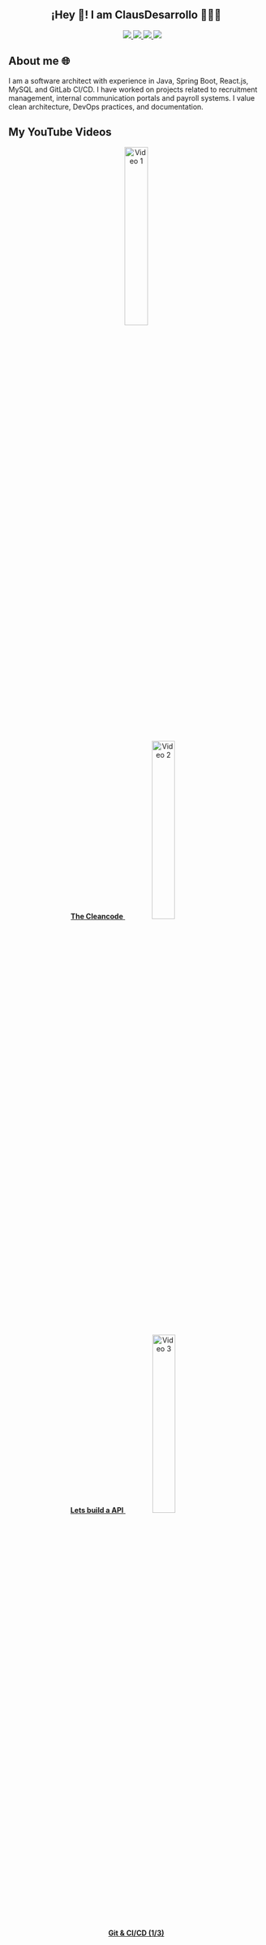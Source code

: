 <p align="center" width="300">
   <h2 align="center">
     ¡Hey 👋! I am ClausDesarrollo 👨🏻‍💻
   </h2>
</p>

  <ul>
    <p align="center">
    <a href="https://youtube.com/" target="blank">
    <img src="https://img.shields.io/badge/GitHub-100000?style=for-the-badge&logo=github">
    </a>
    <a href="https://youtube.com/" target="blank">
    <img src="https://img.shields.io/badge/YouTube-FF0000?style=for-the-badge&logo=Youtube">
    </a>  
    <a href="https://youtube.com/" target="blank">
    <img src="https://img.shields.io/badge/LinkedIn-0077B5?style=for-the-badge&logo=LinkedIn">
    </a>  
    <a href="https://youtube.com/" target="blank">
    <img src="https://img.shields.io/badge/WhatsApp-4DC547?style=for-the-badge&logo=whatsapp">
    </a>  
    </p>
  </ul>

## About me 🌐

I am a software architect with experience in Java, Spring Boot, React.js, MySQL and GitLab CI/CD. I have worked on projects related to recruitment management, internal communication portals and payroll systems. I value clean architecture, DevOps practices, and documentation.

## My YouTube Videos

<p align="center">
  <a href="https://youtu.be/VsyNBufL10Q?si=VsyNBufL10Q?si=tvoHzLo4EdXmf5lB" target='_blank'>
    <img src="https://img.youtube.com/vi/VsyNBufL10Q/mqdefault.jpg" alt="Video 1" alt="Video 1" style="width: 30%; height: 30%;">
    <br><strong>The Cleancode</strong>
  </a>
  
  <a href="https://youtu.be/Y2RPdeTq974?si=eiHKQx2xverZMy6h" target='_blank'>
    <img src="https://img.youtube.com/vi/Y2RPdeTq974/mqdefault.jpg" alt="Video 2" style="width: 30%; height: 30%;">
    <br><strong>Lets build a API</strong> 
  </a>
  
  <a href="https://youtu.be/YIdw6UZvK5A?si=WsPvvCyee-v6gCF9" target='_blank'>
    <img src="https://img.youtube.com/vi/YIdw6UZvK5A/mqdefault.jpg" alt="Video 3" style="width: 30%; height: 30%;">
    <br><strong>Git & CI/CD (1/3)</strong>
  </a>
</p>



